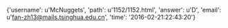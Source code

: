 {'username': u'McNuggets', 'path': u'1152/1152.html', 'answer': u'D', 'email': u'fan-zh13@mails.tsinghua.edu.cn', 'time': '2016-02-21:22:43:20'}